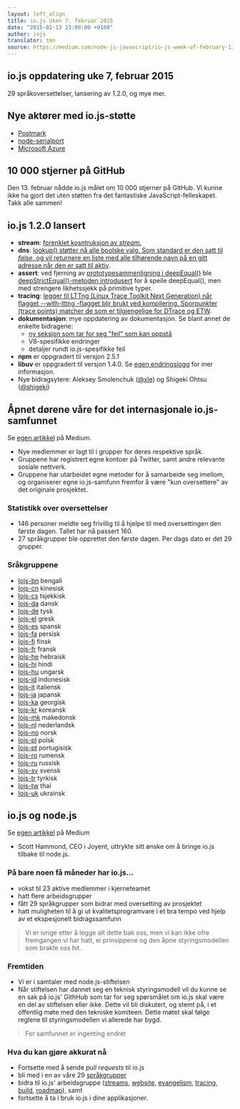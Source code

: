 ```yaml
---
layout: left_align
title: io.js Uken 7. februar 2015
date: "2015-02-13 23:00:00 +0100"
author: iojs
translator: tmn
source: https://medium.com/node-js-javascript/io-js-week-of-february-13th-2015-7846b94074a2
---
```


## io.js oppdatering uke 7, februar 2015

29 språkoversettelser, lansering av 1.2.0, og mye mer.

## Nye aktører med io.js-støtte

* [Postmark](http://blog.postmarkapp.com/post/110829734198/its-official-were-getting-cozy-with-node-js)
* [node-serialport](https://github.com/voodootikigod/node-serialport/issues/439)
* [Microsoft Azure](http://azure.microsoft.com/en-us/documentation/articles/web-sites-nodejs-iojs/)

## 10 000 stjerner på GitHub

Den 13. februar nådde io.js målet om 10 000 stjerner på GitHub. Vi kunne ikke ha gjort det uten støtten fra det fantastiske JavaScript-felleskapet. Takk alle sammen!


## io.js 1.2.0 lansert

* **stream**: [forenklet kosntruksjon av *stream*.](https://github.com/iojs/readable-stream/issues/102)
* **dns**: [lookup() støtter nå alle boolske valg. Som standard er den satt til *false*, og vil returnere en liste med alle tilhørende navn på en gitt adresse når den er satt til aktiv](https://github.com/iojs/readable-stream/issues/102).
* **assert**: ved fjerning av [prototypesammenligning i deepEqual()](https://github.com/iojs/io.js/pull/636) ble [deepStrictEqual()-metoden introdusert](https://github.com/iojs/io.js/pull/639) for å speile deepEqual(), men med strengere likhetssjekk på primitive typer.
* **tracing**: [legger til LTTng (Linux Trace Toolkit Next Generation) når flagget --with-lttng -flagget blir brukt ved kompilering. Sporpunkter (trace points) matcher de som er tilgjengelige for DTrace og ETW](https://github.com/iojs/io.js/pull/702).
* **dokumentasjon**: mye oppdatering av dokumentasjon. Se blant annet de enkelte bidragene:
  * [ny seksjon som tar for seg "feil" som kan oppstå](https://iojs.org/api/errors.html)
  * V8-spesifikke endringer
  * detaljer rundt io.js-spesifikke feil
* **npm** er oppgradert til versjon 2.5.1
* **libuv** er oppgradert til versjon 1.4.0. Se [egen endringslogg](https://github.com/libuv/libuv/blob/v1.x/ChangeLog) for mer informasjon.
* Nye bidragsytere: Aleksey Smolenchuk ([@xle](https://github.com/lxe)) og Shigeki Ohtsu ([@shigeki](https://github.com/shigeki))


## Åpnet dørene våre for det internasjonale io.js-samfunnet

Se [egen artikkel](https://medium.com/@mikeal/how-io-js-built-a-146-person-27-language-localization-effort-in-one-day-65e5b1c49a62) på Medium.

* Nye medlemmer er lagt til i grupper for deres respektive språk.
* Gruppene har registrert egne kontoer på Twitter, samt andre relevante sosiale nettverk.
* Gruppene har utarbeidet egne metoder for å samarbeide seg imellom, og organiserer egne io.js-samfunn fremfor å være "kun oversettere" av det originale prosjektet.

### Statistikk over oversettelser

* 146 personer meldte seg frivillig til å hjelpe til med oversettingen den første dagen. Tallet har nå passert 160.
* 27 språkgrupper ble opprettet den første dagen. Per dags dato er det 29 grupper.


### Sråkgruppene

* [Iojs-bn](http://github.com/iojs/iojs-bn) bengali
* [Iojs-cn](http://github.com/iojs/iojs-cn) kinesisk
* [Iojs-cs](http://github.com/iojs/iojs-cs) tsjekkisk
* [Iojs-da](http://github.com/iojs/iojs-da) dansk
* [Iojs-de](http://github.com/iojs/iojs-de) tysk
* [Iojs-el](http://github.com/iojs/iojs-el) gresk
* [Iojs-es](http://github.com/iojs/iojs-es) spansk
* [Iojs-fa](http://github.com/iojs/iojs-fa) persisk
* [Iojs-fi](http://github.com/iojs/iojs-fi) finsk
* [Iojs-fr](http://github.com/iojs/iojs-fr) fransk
* [Iojs-he](http://github.com/iojs/iojs-he) hebraisk
* [Iojs-hi](http://github.com/iojs/iojs-hi) hindi
* [Iojs-hu](http://github.com/iojs/iojs-hu) ungarsk
* [Iojs-id](http://github.com/iojs/iojs-id) indonesisk
* [Iojs-it](http://github.com/iojs/iojs-it) italiensk
* [Iojs-ja](http://github.com/iojs/iojs-ja) japansk
* [Iojs-ka](http://github.com/iojs/iojs-ka) georgisk
* [Iojs-kr](http://github.com/iojs/iojs-kr) koreansk
* [Iojs-mk](http://github.com/iojs/iojs-mk) makedonsk
* [Iojs-nl](http://github.com/iojs/iojs-nl) nederlandsk
* [Iojs-no](http://github.com/iojs/iojs-no) norsk
* [Iojs-pl](http://github.com/iojs/iojs-pl) polsk
* [Iojs-pt](http://github.com/iojs/iojs-pt) portugisisk
* [Iojs-ro](http://github.com/iojs/iojs-ro) rumensk
* [Iojs-ru](http://github.com/iojs/iojs-ru) russisk
* [Iojs-sv](http://github.com/iojs/iojs-sv) svensk
* [Iojs-tr](http://github.com/iojs/iojs-tr) tyrkisk
* [Iojs-tw](http://github.com/iojs/iojs-tw) thai
* [Iojs-uk](http://github.com/iojs/iojs-uk) ukrainsk


## io.js og node.js

Se [egen artikkel](https://medium.com/@iojs/io-js-and-a-node-js-foundation-4e14699fb7be) på Medium

* Scott Hammond, CEO i Joyent, uttrykte sitt ønske om å bringe io.js tilbake til node.js.


### På bare noen få måneder har io.js...

* vokst til 23 aktive medlemmer i kjerneteamet
* hatt flere arbeidsgrupper
* fått 29 språkgrupper som bidrar med oversetting av prosjektet
* hatt muligheten til å gi ut kvalitetsprogramvare i et bra tempo ved hjelp av et ekspesjonelt bidragssamfunn

> Vi er ivrige etter å legge alt dette bak oss, men vi kan ikke ofre fremgangen vi har hatt, ei prinsippene og den åpne styringsmodellen som brakte oss hit.

### Fremtiden

* Vi er i samtaler med node.js-stiftelsen
* Når stiftelsen har dannet seg en teknisk styringsmodell vil du kunne se en sak på io.js' GithHub som tar for seg spørsmålet om io.js skal være en del av stiftelsen eller ikke. Dette vil bli diskutert, og stemt på, i et offentlig møte med den tekniske komiteen. Dette møtet skal følge reglene til styringsmodellen vi allerede har bygd.

> For samfunnet er ingenting endret

### Hva du kan gjøre akkurat nå

* Fortsette med å sende *pull requests* til io.js
* bli med i en av våre 29 [språkgrupper](https://github.com/iojs/website/issues/125)
* bidra til io.js' arbeidsgruppe ([streams](https://github.com/iojs/readable-stream), [website](https://github.com/iojs/website), [evangelism](https://github.com/iojs/website/labels/evangelism), [tracing](https://github.com/iojs/tracing-wg), [build](https://github.com/iojs/build), [roadmap](https://github.com/iojs/roadmap)), samt
* fortsette å ta i bruk io.js i dine applikasjoner.

